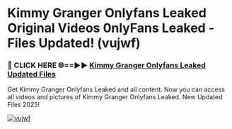 # Kimmy Granger Onlyfans Leaked Original Videos 0nlyFans Leaked - Files Updated! (vujwf)

<h3>🔴 CLICK HERE 🌐==►► <a href="https://tinyurl.com/2wckxsce" rel="nofollow">Kimmy Granger Onlyfans Leaked Updated Files</a></h3>

Get Kimmy Granger Onlyfans Leaked and all content. Now you can access all videos and pictures of Kimmy Granger Onlyfans Leaked. New Updated Files 2025!

[![vujwf](https://i.imgur.com/AFduVYN.gif)](https://tinyurl.com/2wckxsce)
